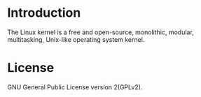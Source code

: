 
# Introduction

The Linux kernel is a free and open-source, monolithic, modular, multitasking,
Unix-like operating system kernel.


# License

GNU General Public License version 2(GPLv2).
